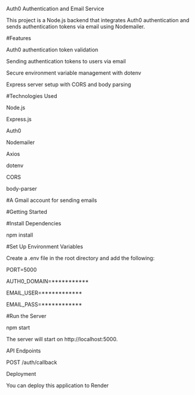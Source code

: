 Auth0 Authentication and Email Service

This project is a Node.js backend that integrates Auth0 authentication and sends authentication tokens via email using Nodemailer.

#Features

Auth0 authentication token validation

Sending authentication tokens to users via email

Secure environment variable management with dotenv

Express server setup with CORS and body parsing

#Technologies Used

Node.js

Express.js

Auth0

Nodemailer

Axios

dotenv

CORS

body-parser



#A Gmail account for sending emails

#Getting Started


#Install Dependencies

npm install

#Set Up Environment Variables

Create a .env file in the root directory and add the following:

PORT=5000

AUTH0_DOMAIN=***********

EMAIL_USER=************

EMAIL_PASS=************

#Run the Server

npm start

The server will start on http://localhost:5000.

API Endpoints

POST /auth/callback

Deployment

You can deploy this application to Render
